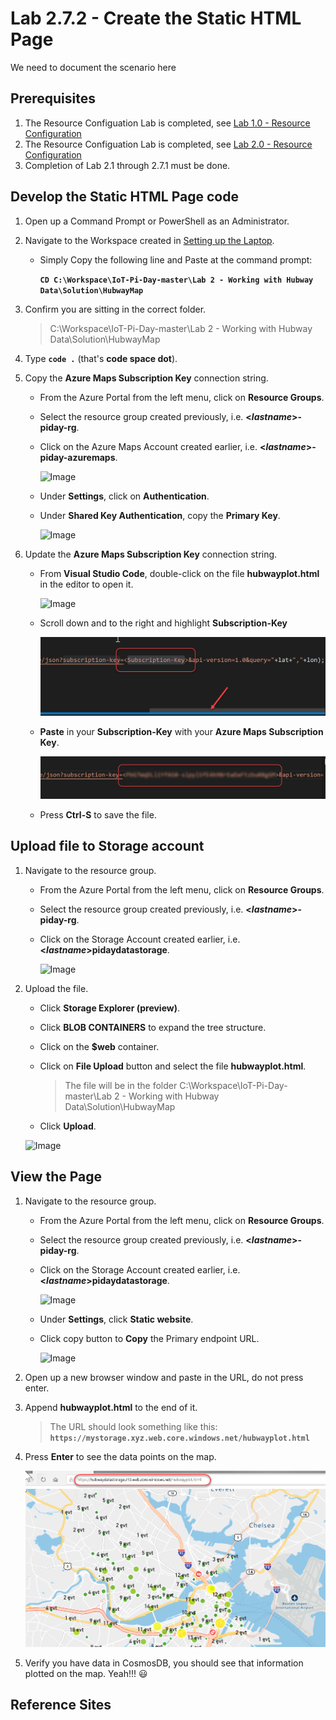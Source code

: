 # Lab 2.7.2 - Create the Static HTML Page
We need to document the scenario here

## Prerequisites
1. The Resource Configuation Lab is completed, see [Lab 1.0 - Resource Configuration](https://github.com/Azure/IoT-Pi-Day/tree/master/Lab%201%20-%20Getting%20started%20with%20the%20Sense%20HAT/Lab%201.0%20-%20Resource%20Configuration)
2. The Resource Configuation Lab is completed, see [Lab 2.0 - Resource Configuration](https://github.com/Azure/IoT-Pi-Day/tree/master/Lab%202%20-%20Working%20with%20Hubway%20Data/Lab%202.0%20-%20Resource%20Configuration)
3. Completion of Lab 2.1 through 2.7.1 must be done.

## Develop the Static HTML Page code

1. Open up a Command Prompt or PowerShell as an Administrator.
2. Navigate to the Workspace created in [Setting up the Laptop](https://github.com/Azure/IoT-Pi-Day/tree/master/Setting%20up%20the%20Laptop).
    - Simply Copy the following line and Paste at the command prompt:

        **```CD C:\Workspace\IoT-Pi-Day-master\Lab 2 - Working with Hubway Data\Solution\HubwayMap```**

3. Confirm you are sitting in the correct folder.

    > C:\Workspace\IoT-Pi-Day-master\Lab 2 - Working with Hubway Data\Solution\HubwayMap

4. Type **```code .```** (that's **code space dot**).

5. Copy the **Azure Maps Subscription Key** connection string.

    - From the Azure Portal from the left menu, click on **Resource Groups**.
    - Select the resource group created previously, i.e. **<*lastname*>-piday-rg**.
    - Click on the Azure Maps Account created earlier, i.e. **<*lastname*>-piday-azuremaps**.

        ![Image](/images/lab-0-imagex.png)

    - Under **Settings**, click on **Authentication**.
    - Under **Shared Key Authentication**, copy the **Primary Key**.

        ![Image](/images/lab-2.5-imagex.png)

6. Update the **Azure Maps Subscription Key** connection string.

    - From **Visual Studio Code**, double-click on the file **hubwayplot.html** in the editor to open it.

        ![Image](/images/lab-2.3-imagex.png)

    - Scroll down and to the right and highlight **Subscription-Key**

        ![Image](/images/lab-2.5-image19.png)

    - **Paste** in your **Subscription-Key** with your **Azure Maps Subscription Key**.

        ![Image](/images/lab-2.5-image20.png) 

    - Press **Ctrl-S** to save the file.


## Upload file to Storage account

1. Navigate to the resource group.

    - From the Azure Portal from the left menu, click on **Resource Groups**.
    - Select the resource group created previously, i.e. **<*lastname*>-piday-rg**.
    - Click on the Storage Account created earlier, i.e. **<*lastname*>pidaydatastorage**.

        ![Image](/images/lab-0-imagex.png)

2. Upload the file.
    - Click **Storage Explorer (preview)**.
    - Click **BLOB CONTAINERS** to expand the tree structure.
    - Click on the **$web** container.
    - Click on **File Upload** button and select the file **hubwayplot.html**.

        > The file will be in the folder C:\Workspace\IoT-Pi-Day-master\Lab 2 - Working with Hubway Data\Solution\HubwayMap

    - Click **Upload**.

    ![Image](/images/lab-2.7.2-imagex.png)

## View the Page

1. Navigate to the resource group.

    - From the Azure Portal from the left menu, click on **Resource Groups**.
    - Select the resource group created previously, i.e. **<*lastname*>-piday-rg**.
    - Click on the Storage Account created earlier, i.e. **<*lastname*>pidaydatastorage**.

        ![Image](/images/lab-0-imagex.png)

    - Under **Settings**, click **Static website**.
    - Click copy button to **Copy** the Primary endpoint URL.

        ![Image](/images/ab-2.7.2-image8.png) 

2. Open up a new browser window and paste in the URL, do not press enter.
3. Append **hubwayplot.html** to the end of it.

    > The URL should look something like this:
    **```https://mystorage.xyz.web.core.windows.net/hubwayplot.html```**

4. Press **Enter** to see the data points on the map.

    ![Image](/images/lab-2.7.2-image10.png) 

5. Verify you have data in CosmosDB, you should see that information plotted on the map. Yeah!!! :smiley:

<!--
## 🚨 Content below this line is Under Cons***truction 🚨
-->


## Reference Sites

